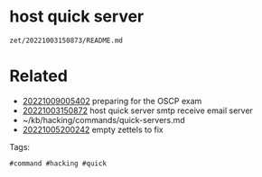 # host quick server

` zet/20221003150873/README.md `

# Related

- [20221009005402](/zet/20221009005402/README.md) preparing for the OSCP exam
- [20221003150872](/zet/20221003150872/README.md) host quick server smtp receive email server
- ~/kb/hacking/commands/quick-servers.md
- [20221005200242](/zet/20221005200242/README.md) empty zettels to fix

Tags:

    #command #hacking #quick 
